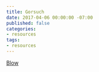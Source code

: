 ```yaml
---
title: Gorsuch
date: 2017-04-06 00:00:00 -07:00
published: false
categories:
- resources
tags:
- resources
---
```


[Blow](https://www.nytimes.com/2017/02/02/opinion/fruit-of-a-poison-tree.html?_r=0)